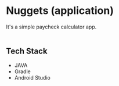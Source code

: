 # Nuggets (application)
It's a simple paycheck calculator app.
<br><br>

## Tech Stack
- JAVA
- Gradle
- Android Studio
<br>
